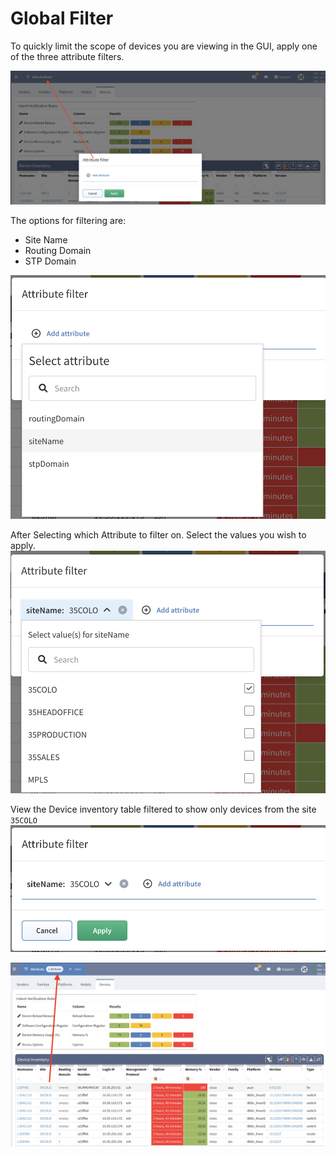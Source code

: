 # Global Filter

To quickly limit the scope of devices you are viewing in the GUI, apply one of the three attribute filters.

![global_filter](global_filter.png)

The options for filtering are:

- Site Name
- Routing Domain
- STP Domain

![attributes_options](attributes_options.png)

After Selecting which Attribute to filter on. Select the values you wish to apply.
![filter_values](filter_values.png)

View the Device inventory table filtered to show only devices from the site `35COLO`
![attributes_site](attributes_site.png)

![filtered_devices](filtered_devices.png)
